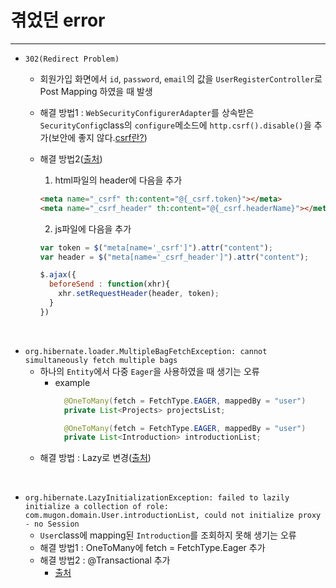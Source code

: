 # 겪었던 error

---

- `302(Redirect Problem)`
  - 회원가입 화면에서 `id`, `password`, `email`의 값을 `UserRegisterController`로 Post Mapping 하였을 때 발생
  - 해결 방법1 : `WebSecurityConfigurerAdapter`를 상속받은 `SecurityConfig`class의 `configure`메소드에
  `http.csrf().disable()`을 추가(보안에 좋지 않다.[csrf란?](/study.md))
  - 해결 방법2([출처](https://spring.io/blog/2013/08/21/spring-security-3-2-0-rc1-highlights-csrf-protection))
    1. html파일의 header에 다음을 추가

      ~~~html
      <meta name="_csrf" th:content="@{_csrf.token}"></meta>
      <meta name="_csrf_header" th:content="@{_csrf.headerName}"></meta>
      ~~~

    2. js파일에 다음을 추가
      ~~~ javascript
      var token = $("meta[name='_csrf']").attr("content");
      var header = $("meta[name='_csrf_header']").attr("content");

      $.ajax({
        beforeSend : function(xhr){
          xhr.setRequestHeader(header, token);
        }
      })
      ~~~

<br>

- `org.hibernate.loader.MultipleBagFetchException: cannot simultaneously fetch multiple bags`
  - 하나의 `Entity`에서 다중 `Eager`을 사용하였을 때 생기는 오류
    - example
      ~~~java
        @OneToMany(fetch = FetchType.EAGER, mappedBy = "user")
        private List<Projects> projectsList;

        @OneToMany(fetch = FetchType.EAGER, mappedBy = "user")
        private List<Introduction> introductionList;
      ~~~
  - 해결 방법 : Lazy로 변경([출처](https://eclipse4j.tistory.com/215))      

<br>

- `org.hibernate.LazyInitializationException: failed to lazily initialize a collection of role: com.mugon.domain.User.introductionList, could not initialize proxy - no Session`
  - `User`class에 mapping된 `Introduction`를 조회하지 못해 생기는 오류
  - 해결 방법1 : OneToMany에 fetch = FetchType.Eager 추가
  - 해결 방법2 : @Transactional 추가
    - [출처](https://ankonichijyou.tistory.com/entry/JPA-OneToMany-%EC%98%A4%EB%A5%98)
